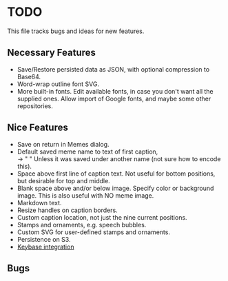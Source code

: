 # TODO

This file tracks bugs and ideas for new features.

## Necessary Features

* Save/Restore persisted data as JSON, with optional compression to Base64.
* Word-wrap outline font SVG.
* More built-in fonts.
  Edit available fonts, in case you don't want all the supplied ones.
  Allow import of Google fonts, and maybe some other repositories.

## Nice Features

* Save on return in Memes dialog.
* Default saved meme name to text of first caption, <br> -> " "
  Unless it was saved under another name (not sure how to encode this).
* Space above first line of caption text.
  Not useful for bottom positions, but desirable for top and middle.
* Blank space above and/or below image. Specify color or background image.
  This is also useful with NO meme image.
* Markdown text.
* Resize handles on caption borders.
* Custom caption location, not just the nine current positions.
* Stamps and ornaments, e.g. speech bubbles.
* Custom SVG for user-defined stamps and ornaments.
* Persistence on S3.
* [Keybase integration](https://keybase.io/docs/proof_integration_guide)

## Bugs

